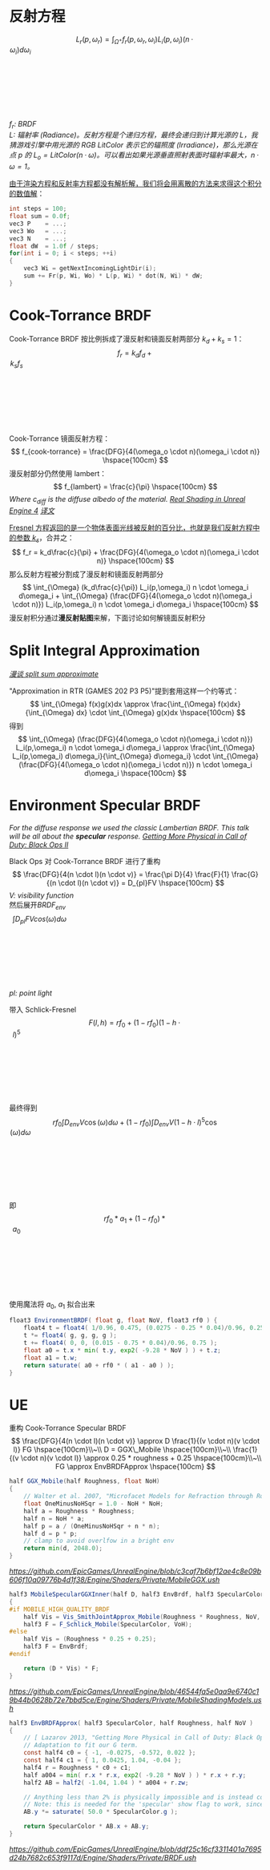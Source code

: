 # 反射方程
$$
L_r(p, \omega_r) = \int_{\Omega^+} f_r(p, \omega_r, \omega_i) L_i(p, \omega_i)(n·\omega_i)d\omega_i
\hspace{100cm}
$$
*$f_r$: BRDF*  
*$L$: 辐射率 (Radiance)。反射方程是个递归方程，最终会递归到计算光源的 $L$，我猜游戏引擎中用光源的 RGB $LitColor$ 表示它的辐照度 (Irradiance)，那么光源在点 $p$ 的 $L_o = LitColor (n·\omega)$。可以看出如果光源垂直照射表面时辐射率最大，$n·\omega = 1$。*

[由于渲染方程和反射率方程都没有解析解，我们将会用离散的方法来求得这个积分的数值解](https://learnopengl-cn.github.io/07%20PBR/01%20Theory/)：
```c
int steps = 100;
float sum = 0.0f;
vec3 P    = ...;
vec3 Wo   = ...;
vec3 N    = ...;
float dW  = 1.0f / steps;
for(int i = 0; i < steps; ++i) 
{
    vec3 Wi = getNextIncomingLightDir(i);
    sum += Fr(p, Wi, Wo) * L(p, Wi) * dot(N, Wi) * dW;
}
```

# Cook-Torrance BRDF
Cook-Torrance BRDF 按比例拆成了漫反射和镜面反射两部分 $k_d + k_s = 1$：
$$
f_r = k_df_{d} + k_sf_{s}
\hspace{100cm}
$$
Cook-Torrance 镜面反射方程：
$$
f_{cook-torrance} = \frac{DFG}{4(\omega_o \cdot n)(\omega_i \cdot n)}
\hspace{100cm}
$$
漫反射部分仍然使用 lambert：
$$
f_{lambert} = \frac{c}{\pi}
\hspace{100cm}
$$
*Where $c_{diff}$ is the diffuse albedo of the material. [Real Shading in Unreal Engine 4](https://blog.selfshadow.com/publications/s2013-shading-course/#course_content)* *[译文](https://zhuanlan.zhihu.com/p/121719442)*

[Fresnel 方程返回的是一个物体表面光线被反射的百分比，也就是我们反射方程中的参数 $k_s$](https://learnopengl-cn.github.io/07%20PBR/02%20Lighting/)，合并之：
$$
f_r = k_d\frac{c}{\pi} + \frac{DFG}{4(\omega_o \cdot n)(\omega_i \cdot n)}
\hspace{100cm}
$$
那么反射方程被分割成了漫反射和镜面反射两部分
$$
\int_{\Omega} (k_d\frac{c}{\pi}) L_i(p,\omega_i) n \cdot \omega_i  d\omega_i + 
\int_{\Omega} (\frac{DFG}{4(\omega_o \cdot n)(\omega_i \cdot n)})
L_i(p,\omega_i) n \cdot \omega_i  d\omega_i
\hspace{100cm}
$$
漫反射积分通过**漫反射贴图**来解，下面讨论如何解镜面反射积分

# Split Integral Approximation
<!-- $$
\int Env(l)BRDF_{env}(l,v,h)cos(\omega)d\omega \hspace{100cm}\\
\approx \left( 4\int Env(l)D_{env}(h)cos(\omega) d\omega\right)\left(\int BRDF_{env}(l,v,h)cos(\omega) d\omega\right)
\hspace{100cm}
$$
The first part represents **environment map filtering** (blurring), and the second part is the 
**Environment BRDF** *[Getting More Physical in Call of Duty: Black Ops II](https://blog.selfshadow.com/publications/s2013-shading-course/#course_content)*   -->
*[漫谈 split sum approximate](https://zhuanlan.zhihu.com/p/56063836)*

"Approximation in RTR (GAMES 202 P3 P5)"提到套用这样一个约等式：
$$
\int_{\Omega} f(x)g(x)dx \approx \frac{\int_{\Omega} f(x)dx}{\int_{\Omega} dx} \cdot \int_{\Omega} g(x)dx
\hspace{100cm}
$$
得到
$$
 \int_{\Omega} (\frac{DFG}{4(\omega_o \cdot n)(\omega_i \cdot n)})
L_i(p,\omega_i) n \cdot \omega_i  d\omega_i \approx \frac{\int_{\Omega} L_i(p,\omega_i) d\omega_i}{\int_{\Omega} d\omega_i} \cdot \int_{\Omega} (\frac{DFG}{4(\omega_o \cdot n)(\omega_i \cdot n)}) n \cdot \omega_i  d\omega_i
\hspace{100cm}
$$

# Environment Specular BRDF
*For the diffuse response we used the classic Lambertian BRDF. This talk will be all about 
the **specular** response. [Getting More Physical in Call of Duty: Black Ops II](https://blog.selfshadow.com/publications/s2013-shading-course/#course_content)*

Black Ops 对 Cook-Torrance BRDF 进行了重构
$$
 \frac{DFG}{4(n \cdot l)(n \cdot v)} = \frac{\pi D}{4} \frac{F}{1} \frac{G}{(n \cdot l)(n \cdot v)} = D_{pl}FV
\hspace{100cm}
$$
*V: visibility function*  
然后展开$BRDF_{env}$
$$
\int D_{pl}FVcos(\omega) d\omega
\hspace{100cm}
$$
*pl: point light*

带入 Schlick-Fresnel
$$
F(l,h) = rf_0 + (1− rf_0 )(1− h ⋅l)^5 
\hspace{100cm}
$$
最终得到
$$
rf_0\int D_{env}V\cos(\omega)d\omega + (1 - rf_0)\int D_{env}V(1 - h⋅l)^5\cos(\omega)d\omega
\hspace{100cm}
$$
即
$$
rf_0 * a_1 + (1 - rf_0) * a_0
\hspace{100cm}
$$
使用魔法将 $a_0$, $a_1$ 拟合出来
```glsl
float3 EnvironmentBRDF( float g, float NoV, float3 rf0 ) {
    float4 t = float4( 1/0.96, 0.475, (0.0275 - 0.25 * 0.04)/0.96, 0.25 );
    t *= float4( g, g, g, g );
    t += float4( 0, 0, (0.015 - 0.75 * 0.04)/0.96, 0.75 );
    float a0 = t.x * min( t.y, exp2( -9.28 * NoV ) ) + t.z;
    float a1 = t.w;
    return saturate( a0 + rf0 * ( a1 - a0 ) );
}
```

# UE
重构 Cook-Torrance Specular BRDF
$$
\frac{DFG}{4(n \cdot l)(n \cdot v)} \approx D \frac{1}{(v \cdot n)(v \cdot l)}  FG
\hspace{100cm}\\~\\
D = GGX\_Mobile
\hspace{100cm}\\~\\
\frac{1}{(v \cdot n)(v \cdot l)} \approx 0.25 * roughness + 0.25
\hspace{100cm}\\~\\
FG \approx EnvBRDFApprox
\hspace{100cm}
$$

```glsl
half GGX_Mobile(half Roughness, float NoH)
{
    // Walter et al. 2007, "Microfacet Models for Refraction through Rough Surfaces"
	float OneMinusNoHSqr = 1.0 - NoH * NoH; 
	half a = Roughness * Roughness;
	half n = NoH * a;
	half p = a / (OneMinusNoHSqr + n * n);
	half d = p * p;
	// clamp to avoid overlfow in a bright env
	return min(d, 2048.0);
}
```
*<https://github.com/EpicGames/UnrealEngine/blob/c3caf7b6bf12ae4c8e09b606f10a09776b4d1f38/Engine/Shaders/Private/MobileGGX.ush>*

```glsl
half3 MobileSpecularGGXInner(half D, half3 EnvBrdf, half3 SpecularColor, half Roughness, half NoV, half NoL, half VoH)
{
#if MOBILE_HIGH_QUALITY_BRDF
	half Vis = Vis_SmithJointApprox_Mobile(Roughness * Roughness, NoV, NoL);
	half3 F = F_Schlick_Mobile(SpecularColor, VoH);
#else
	half Vis = (Roughness * 0.25 + 0.25);
	half3 F = EnvBrdf;
#endif

	return (D * Vis) * F;
}
```
*<https://github.com/EpicGames/UnrealEngine/blob/46544fa5e0aa9e6740c19b44b0628b72e7bbd5ce/Engine/Shaders/Private/MobileShadingModels.ush>*

```glsl
half3 EnvBRDFApprox( half3 SpecularColor, half Roughness, half NoV )
{
	// [ Lazarov 2013, "Getting More Physical in Call of Duty: Black Ops II" ]
	// Adaptation to fit our G term.
	const half4 c0 = { -1, -0.0275, -0.572, 0.022 };
	const half4 c1 = { 1, 0.0425, 1.04, -0.04 };
	half4 r = Roughness * c0 + c1;
	half a004 = min( r.x * r.x, exp2( -9.28 * NoV ) ) * r.x + r.y;
	half2 AB = half2( -1.04, 1.04 ) * a004 + r.zw;

	// Anything less than 2% is physically impossible and is instead considered to be shadowing
	// Note: this is needed for the 'specular' show flag to work, since it uses a SpecularColor of 0
	AB.y *= saturate( 50.0 * SpecularColor.g );

	return SpecularColor * AB.x + AB.y;
}
``` 
*<https://github.com/EpicGames/UnrealEngine/blob/ddf25c16cf3311401a7695d24b7682c653f9117d/Engine/Shaders/Private/BRDF.ush>*